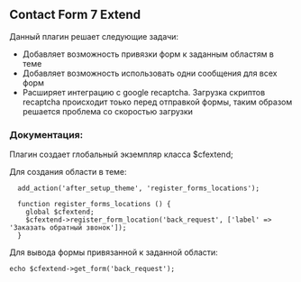 <h2>Contact Form 7 Extend</h2>
<p>
  Данный плагин решает следующие задачи:
</p>
<ul>
  <li>Добавляет возможность привязки форм к заданным областям в теме</li>
  <li>Добавляет возможность использовать одни сообщения для всех форм</li>
  <li>
    Расширяет интеграцию с google recaptcha. Загрузка скриптов recaptcha
    происходит тоько перед отправкой формы, таким образом решается проблема со
    скоростью загрузки
  </li>
</ul>

<h3>Документация:</h3>
<p>
  Плагин создает глобальный экземпляр класса $cfextend;
</p>
<p>
  Для создания области в теме:

```
  add_action('after_setup_theme', 'register_forms_locations');

  function register_forms_locations () {
    global $cfextend;
    $cfextend->register_form_location('back_request', ['label' => 'Заказать обратный звонок']);
  }
```

</p>
<p>
  Для вывода формы привязанной к заданной области:

```
echo $cfextend->get_form('back_request');
```

</p>
